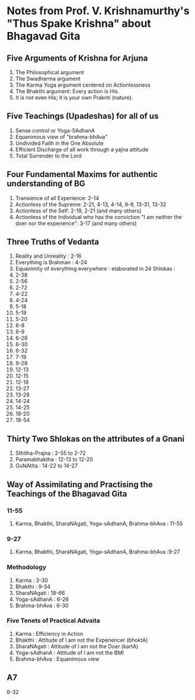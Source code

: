 # Notes from Prof. V. Krishnamurthy's "Thus Spake Krishna" about Bhagavad Gita

## Five Arguments of Krishna for Arjuna

1. The Philosophical argument
2. The Swadharma argument
3. The Karma Yoga argument centered on Actionlessness
4. The Bhakthi argument: Every action is His.
5. It is not even His; it is your own Prakriti (nature).

## Five Teachings (Upadeshas) for all of us

1. Sense control or Yoga-SAdhanA
2. Equanimous view of "brahma-bhAva"
3. Undivided Faith in the One Absolute
4. Efficient Discharge of all work through a yajna attitude
5. Total Surrender to the Lord

## Four Fundamental Maxims for authentic understanding of BG

1. Transience of all Experience: 2-14
2. Actionless of the Supreme: 2-21, 4-13, 4-14, 9-9, 13-31, 13-32
3. Actionless of the Self: 2-19, 2-21 (and many others)
4. Actionless of the Individual who has the conviction "I am neither the doer nor the experience": 3-17 (and many others)

## Three Truths of Vedanta

1. Reality and Unreality : 2-16
2. Everything is Brahman : 4-24
3. Equanimity of everything everywhere : elaborated in 24 Shlokas :
  1. 2-38
  2. 2-56
  3. 2-72
  4. 4-22
  5. 4-24
  6. 5-18
  7. 5-19
  8. 5-20
  9. 6-8
  10. 6-9
  11. 6-29
  12. 6-30
  13. 6-32
  14. 7-19
  15. 9-29
  16. 12-13
  17. 12-15
  18. 12-18
  19. 13-27
  20. 13-28
  21. 14-24
  22. 14-25
  23. 18-20
  24. 18-54

## Thirty Two Shlokas on the attributes of a Gnani

1. Sthitha-Prajna : 2-55 to 2-72
2. Paramabhaktha : 12-13 to 12-20
3. GuNAtIta : 14-22 to 14-27

## Way of Assimilating and Practising the Teachings of the Bhagavad Gita

### 11-55

1. Karma, Bhakthi, SharaNAgati, Yoga-sAdhanA, Brahma-bhAva : 11-55

### 9-27

1. Karma, Bhakthi, SharaNAgati, Yoga-sAdhanA, Brahma-bhAva :9-27

### Methodology

1. Karma : 3-30
2. Bhakthi : 9-34
3. SharaNAgati : 18-66
4. Yoga-sAdhanA : 6-26
5. Brahma-bhAva : 6-30

### Five Tenets of Practical Advaita

1. Karma : Efficiency in Action
2. Bhakthi : Attitude of I am not the Experiencer (bhoktA)
3. SharaNAgati : Attitude of I am not the Doer (kartA)
4. Yoga-sAdhanA : Attitude of I am not the BMI
5. Brahma-bhAva : Equanimous view

## A7

6-32

